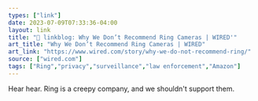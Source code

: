 ```yaml
---
types: ["link"]
date: 2023-07-09T07:33:36-04:00
layout: link
title: "🔗 linkblog: Why We Don’t Recommend Ring Cameras | WIRED'"
art_title: "Why We Don’t Recommend Ring Cameras | WIRED"
art_link: "https://www.wired.com/story/why-we-do-not-recommend-ring/"
source: ["wired.com"]
tags: ["Ring","privacy","surveillance","law enforcement","Amazon"]
---
```

Hear hear. Ring is a creepy company, and we shouldn't support them.  
 
